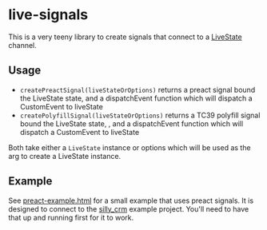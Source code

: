 # live-signals

This is a very teeny library to create signals that connect to a [LiveState](https://github.com/launchscout/live_state) channel.

## Usage

 - `createPreactSignal(liveStateOrOptions)` returns a preact signal bound the LiveState state, and a dispatchEvent function which will dispatch a CustomEvent to liveState
 - `createPolyfillSignal(liveStateOrOptions)` returns a TC39 polyfill signal bound the LiveState state, , and a dispatchEvent function which will dispatch a CustomEvent to liveState

 Both take either a `LiveState` instance or options which will be used as the arg to create a LiveState instance.

 ## Example

 See [preact-example.html](./preact-example.com) for a small example that uses preact signals. It is designed to connect to the [silly_crm](https://github.com/launchscout/silly_crm) example project. You'll need to have that up and running first for it to work.
